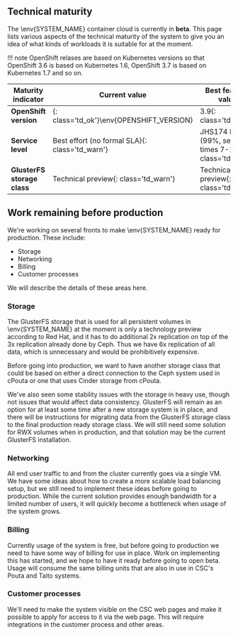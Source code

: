 ## Technical maturity

The \env{SYSTEM_NAME} container cloud is currently in **beta**. This page lists various
aspects of the technical maturity of the system to give you an idea of what
kinds of workloads it is suitable for at the moment.

!!! note
    OpenShift relases are based on Kubernetes versions so that OpenShift 3.6 is
    based on Kubernetes 1.6, OpenShift 3.7 is based on Kubernetes 1.7 and so on.

| Maturity indicator          | Current value                                       | Best feasible value                                              |
|-----------------------------|-----------------------------------------------------|------------------------------------------------------------------|
| **OpenShift version**       | {: class='td_ok'}\env{OPENSHIFT_VERSION}            | 3.9{: class='td_ok'}                                             |
| **Service level**           | Best effort (no formal SLA){: class='td_warn'}      | JHS174 level B (99%, service times 7-19){: class='td_ok'}        |
| **GlusterFS storage class** | Technical preview{: class='td_warn'}                | Technical preview{: class='td_warn'}                             |

## Work remaining before production

We're working on several fronts to make \env{SYSTEM_NAME} ready for production.
These include:

  * Storage
  * Networking
  * Billing
  * Customer processes

We will describe the details of these areas here.

### Storage

The GlusterFS storage that is used for all persistent volumes in
\env{SYSTEM_NAME} at the moment is only a technology preview according to Red
Hat, and it has to do additional 2x replication on top of the 3x
replication already done by Ceph. Thus we have 6x replication of all
data, which is unnecessary and would be prohibitively expensive.

Before going into production, we want to have another storage class that could be
based on either a direct connection to the Ceph system used in cPouta or one that
uses Cinder storage from cPouta.

We've also seen some stability issues with the storage in heavy use, though
not issues that would affect data consistency. GlusterFS will remain as
an option for at least some time after a new storage system is in place,
and there will be instructions for migrating data from the GlusterFS
storage class to the final production ready storage class. We will still
need some solution for RWX volumes when in production, and that solution
may be the current GlusterFS installation.

### Networking

All end user traffic to and from the cluster currently goes via a
single VM. We have some ideas about how to create a more scalable load
balancing setup, but we still need to implement these ideas before going
to production. While the current solution provides enough bandwidth for
a limited number of users, it will quickly become a bottleneck when
usage of the system grows.

### Billing

Currently usage of the system is free, but before going to production we need
to have some way of billing for use in place. Work on implementing this has
started, and we hope to have it ready before going to open beta. Usage will
consume the same billing units that are also in use in CSC's Pouta and Taito
systems.

### Customer processes

We'll need to make the system visible on the CSC web pages and make it possible
to apply for access to it via the web page. This will require integrations in
the customer process and other areas.
